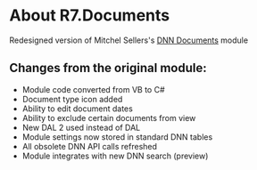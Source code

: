 # About R7.Documents

Redesigned version of Mitchel Sellers's [DNN Documents](http://dnndocuments.codeplex.com) module

## Changes from the original module:

- Module code converted from VB to C#
- Document type icon added
- Ability to edit document dates
- Ability to exclude certain documents from view
- New DAL 2 used instead of DAL
- Module settings now stored in standard DNN tables
- All obsolete DNN API calls refreshed
- Module integrates with new DNN search (preview)
